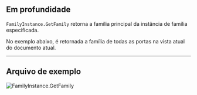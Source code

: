 ## Em profundidade
`FamilyInstance.GetFamily` retorna a família principal da instância de família especificada.

No exemplo abaixo, é retornada a família de todas as portas na vista atual do documento atual.
___
## Arquivo de exemplo

![FamilyInstance.GetFamily](./Revit.Elements.FamilyInstance.GetFamily_img.jpg)
